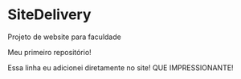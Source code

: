 # SiteDelivery
 Projeto de website para faculdade

Meu primeiro repositório!

Essa linha eu adicionei diretamente no site! QUE IMPRESSIONANTE!
